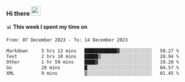 ### Hi there <a href="https://www.gautamkrishnar.com/"><img src="https://media.giphy.com/media/hvRJCLFzcasrR4ia7z/giphy.gif" width="25px"></a>

📊 **This week I spent my time on**

<!--START_SECTION:waka-->

```txt
From: 07 December 2023 - To: 14 December 2023

Markdown     5 hrs 13 mins   ████████████▓░░░░░░░░░░░░   50.27 %
Text         2 hrs 10 mins   █████▒░░░░░░░░░░░░░░░░░░░   20.94 %
Other        1 hr 59 mins    ████▓░░░░░░░░░░░░░░░░░░░░   19.20 %
Go           28 mins         █░░░░░░░░░░░░░░░░░░░░░░░░   04.57 %
XML          9 mins          ▒░░░░░░░░░░░░░░░░░░░░░░░░   01.45 %
```

<!--END_SECTION:waka-->
